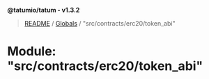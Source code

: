 **@tatumio/tatum - v1.3.2**

> [README](../README.md) / [Globals](../globals.md) / "src/contracts/erc20/token_abi"

# Module: "src/contracts/erc20/token_abi"

